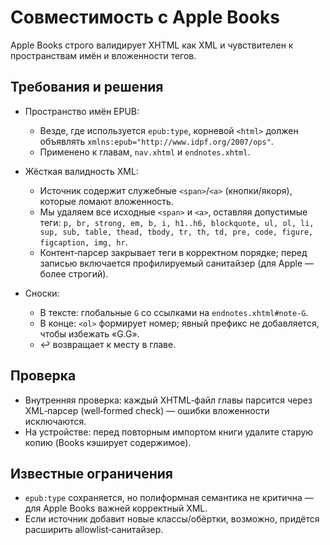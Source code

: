 # Совместимость с Apple Books

Apple Books строго валидирует XHTML как XML и чувствителен к пространствам имён и вложенности тегов.

## Требования и решения

- Пространство имён EPUB:
  - Везде, где используется `epub:type`, корневой `<html>` должен объявлять
    `xmlns:epub="http://www.idpf.org/2007/ops"`.
  - Применено к главам, `nav.xhtml` и `endnotes.xhtml`.

- Жёсткая валидность XML:
  - Источник содержит служебные `<span>`/`<a>` (кнопки/якоря), которые ломают вложенность.
  - Мы удаляем все исходные `<span>` и `<a>`, оставляя допустимые теги: `p, br, strong, em, b, i, h1..h6, blockquote, ul, ol, li, sup, sub, table, thead, tbody, tr, th, td, pre, code, figure, figcaption, img, hr`.
  - Контент‑парсер закрывает теги в корректном порядке; перед записью включается профилируемый санитайзер (для Apple — более строгий).

- Сноски:
  - В тексте: глобальные `G` со ссылками на `endnotes.xhtml#note-G`.
  - В конце: `<ol>` формирует номер; явный префикс не добавляется, чтобы избежать «G.G».
  - ↩︎ возвращает к месту в главе.

## Проверка

- Внутренняя проверка: каждый XHTML‑файл главы парсится через XML‑парсер (well‑formed check) — ошибки вложенности исключаются.
- На устройстве: перед повторным импортом книги удалите старую копию (Books кэширует содержимое).

## Известные ограничения

- `epub:type` сохраняется, но полиформная семантика не критична — для Apple Books важней корректный XML.
- Если источник добавит новые классы/обёртки, возможно, придётся расширить allowlist‑санитайзер.
